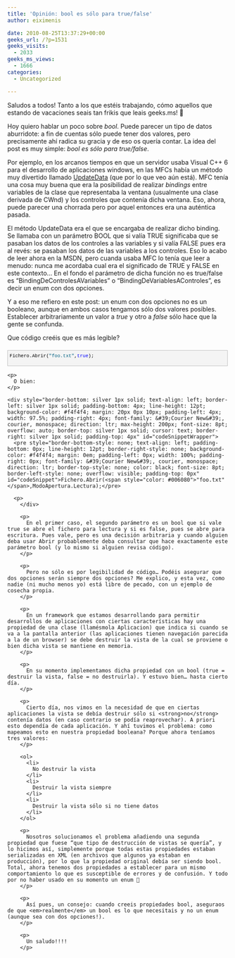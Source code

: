 ```yaml
---
title: 'Opinión: bool es sólo para true/false'
author: eiximenis

date: 2010-08-25T13:37:29+00:00
geeks_url: /?p=1531
geeks_visits:
  - 2033
geeks_ms_views:
  - 1666
categories:
  - Uncategorized

---
```

Saludos a todos! Tanto a los que estéis trabajando, cómo aquellos que estando de vacaciones seais tan frikis que leais geeks.ms! 🙂

Hoy quiero hablar un poco sobre _bool_. Puede parecer un tipo de datos aburridote: a fin de cuentas sólo puede tener dos valores, pero precisamente ahí radica su gracia y de eso os quería contar. La idea del post es muy simple: _bool es sólo para true/false_.

Por ejemplo, en los arcanos tiempos en que un servidor usaba Visual C++ 6 para el desarrollo de aplicaciones windows, en las MFCs había un método muy divertido llamado [UpdateData][1] (que por lo que veo aún está). MFC tenía una cosa muy buena que era la posibilidad de realizar _bindings_ entre variables de la clase que representaba la ventana (usualmente una clase derivada de CWnd) y los controles que contenía dicha ventana. Eso, ahora, puede parecer una chorrada pero por aquel entonces era una auténtica pasada.

El método UpdateData era el que se encargaba de realizar dicho binding. Se llamaba con un parámetro BOOL que si valía TRUE significaba que se pasaban los datos de los controles a las variables y si valía FALSE pues era al revés: se pasaban los datos de las variables a los controles. Eso lo acabo de leer ahora en la MSDN, pero cuanda usaba MFC lo tenía que leer a menudo: nunca me acordaba cual era el significado de TRUE y FALSE en este contexto… En el fondo el parámetro de dicha función no es true/false es “BindingDeControlesAVariables” o “BindingDeVariablesAControles”, es decir un enum con dos opciones.

Y a eso me refiero en este post: un enum con dos opciones no es un booleano, aunque en ambos casos tengamos sólo dos valores posibles. Establecer arbitrariamente un valor a _true_ y otro a _false_ sólo hace que la gente se confunda.

Que código creéis que es más legible?

<div style="border-bottom: silver 1px solid; text-align: left; border-left: silver 1px solid; padding-bottom: 4px; line-height: 12pt; background-color: #f4f4f4; margin: 20px 0px 10px; padding-left: 4px; width: 97.5%; padding-right: 4px; font-family: &#39;Courier New&#39;, courier, monospace; direction: ltr; max-height: 200px; font-size: 8pt; overflow: auto; border-top: silver 1px solid; cursor: text; border-right: silver 1px solid; padding-top: 4px" id="codeSnippetWrapper">
  <pre style="border-bottom-style: none; text-align: left; padding-bottom: 0px; line-height: 12pt; border-right-style: none; background-color: #f4f4f4; margin: 0em; padding-left: 0px; width: 100%; padding-right: 0px; font-family: &#39;Courier New&#39;, courier, monospace; direction: ltr; border-top-style: none; color: black; font-size: 8pt; border-left-style: none; overflow: visible; padding-top: 0px" id="codeSnippet">Fichero.Abrir(<span style="color: #006080">"foo.txt"</span>,<span style="color: #0000ff">true</span>);</pre>
  
  <p>
    </div> 
    
    <p>
      O bien:
    </p>
    
    <div style="border-bottom: silver 1px solid; text-align: left; border-left: silver 1px solid; padding-bottom: 4px; line-height: 12pt; background-color: #f4f4f4; margin: 20px 0px 10px; padding-left: 4px; width: 97.5%; padding-right: 4px; font-family: &#39;Courier New&#39;, courier, monospace; direction: ltr; max-height: 200px; font-size: 8pt; overflow: auto; border-top: silver 1px solid; cursor: text; border-right: silver 1px solid; padding-top: 4px" id="codeSnippetWrapper">
      <pre style="border-bottom-style: none; text-align: left; padding-bottom: 0px; line-height: 12pt; border-right-style: none; background-color: #f4f4f4; margin: 0em; padding-left: 0px; width: 100%; padding-right: 0px; font-family: &#39;Courier New&#39;, courier, monospace; direction: ltr; border-top-style: none; color: black; font-size: 8pt; border-left-style: none; overflow: visible; padding-top: 0px" id="codeSnippet">Fichero.Abrir(<span style="color: #006080">"foo.txt"</span>,ModoApertura.Lectura);</pre>
      
      <p>
        </div> 
        
        <p>
          En el primer caso, el segundo parámetro es un bool que si vale true se abre el fichero para lectura y si es false, pues se abre para escritura. Pues vale, pero es una decisión arbitraria y cuando alguien deba usar Abrir probablemente deba consultar que hace exactamente este parámetro bool (y lo mismo si alguien revisa código).
        </p>
        
        <p>
          Pero no sólo es por legibilidad de código… Podéis asegurar que dos opciones serán siempre dos opciones? Me explico, y esta vez, como nadie (ni mucho menos yo) está libre de pecado, con un ejemplo de cosecha propia.
        </p>
        
        <p>
          En un framework que estamos desarrollando para permitir desarrollos de aplicaciones con ciertas características hay una propiedad de una clase (llamésmola Aplicacion) que indica si cuando se va a la pantalla anterior (las aplicaciones tienen navegación parecida a la de un browser) se debe destruir la vista de la cual se proviene o bien dicha vista se mantiene en memoria.
        </p>
        
        <p>
          En su momento implementamos dicha propiedad con un bool (true = destruir la vista, false = no destruirla). Y estuvo bien… hasta cierto día.
        </p>
        
        <p>
          Cierto día, nos vimos en la necesidad de que en ciertas aplicaciones la vista se debía destruir sólo si <strong>no</strong> contenía datos (en caso contrario se podía reaprovechar). A priori esto dependía de cada aplicación. Y ahí tuvimos el problema: como mapeamos esto en nuestra propiedad booleana? Porque ahora teníamos tres valores:
        </p>
        
        <ol>
          <li>
            No destruir la vista
          </li>
          <li>
            Destruir la vista siempre
          </li>
          <li>
            Destruir la vista sólo si no tiene datos
          </li>
        </ol>
        
        <p>
          Nosotros solucionamos el problema añadiendo una segunda propiedad que fuese “que tipo de destrucción de vistas se quería”, y lo hicimos así, simplemente porque todas estas propiedades estaban serializadas en XML (en archivos que algunos ya estaban en producción), por lo que la propiedad original debía ser siendo bool. Total, ahora tenemos dos propiedades a establecer para un mismo comportamiento lo que es susceptible de errores y de confusión. Y todo por no haber usado en su momento un enum 🙂
        </p>
        
        <p>
          Así pues, un consejo: cuando creeis propiedades bool, aseguraos de que <em>realmente</em> un bool es lo que necesitais y no un enum (aunque sea con dos opciones!).
        </p>
        
        <p>
          Un saludo!!!!
        </p>

 [1]: http://msdn.microsoft.com/en-us/library/t9fb9hww(VS.80).aspx